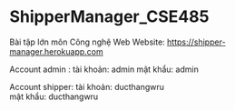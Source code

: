 ﻿# ShipperManager_CSE485
Bài tập lớn môn Công nghệ Web
Website: https://shipper-manager.herokuapp.com

Account admin : 
    tài khoản: admin
    mật khẩu: admin

Account shipper: 
    tài khoản: ducthangwru	
    mật khẩu: ducthangwru	
